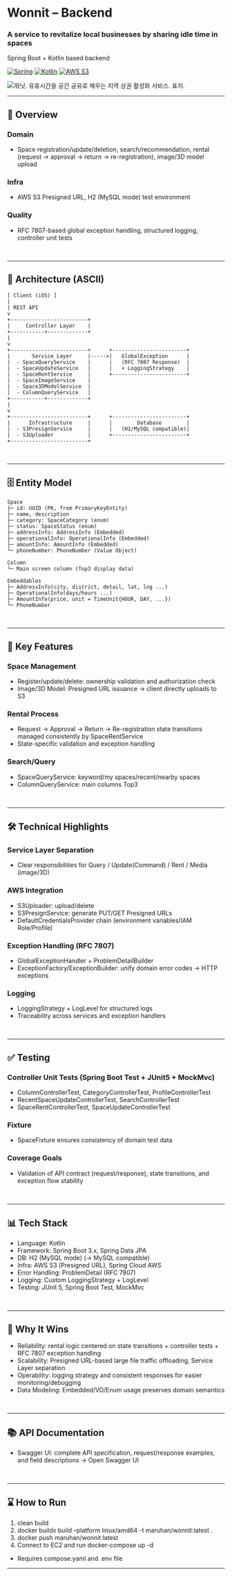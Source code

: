 # Wonnit – Backend

### A service to revitalize local businesses by sharing idle time in spaces

Spring Boot + Kotlin based backend


[![Spring](https://img.shields.io/badge/Spring-6DB33F?style=for-the-badge&logo=spring&logoColor=white)](https://spring.io/)
[![Kotlin](https://img.shields.io/badge/Kotlin-7F52FF?style=for-the-badge&logo=kotlin&logoColor=white)](https://kotlinlang.org/)
[![AWS S3](https://img.shields.io/badge/AWS%20S3-FF9900?style=for-the-badge&logo=amazonaws&logoColor=white)](https://aws.amazon.com/s3/)


![워닛. 유휴시간을 공간 공유로 채우는 지역 상권 활성화 서비스. 표지.](https://github.com/user-attachments/assets/ddd38ce7-71a6-407c-947f-6fa9508c4ac1)

---

## 🚀 Overview

### Domain
- Space registration/update/deletion, search/recommendation, rental (request → approval → return → re-registration), image/3D model upload

### Infra
- AWS S3 Presigned URL, H2 (MySQL mode) test environment

### Quality
- RFC 7807-based global exception handling, structured logging, controller unit tests

<br>

---

## 📐 Architecture (ASCII)

```
[ Client (iOS) ]
|
| REST API
v
+-------------------------+
|     Controller Layer    |
+-----------+-------------+
|
v
+-------------------------+      +------------------------+
|       Service Layer     |----->|   GlobalException      |
|  - SpaceQueryService    |      |   (RFC 7807 Response)  |
|  - SpaceUpdateService   |      |   + LoggingStrategy    |
|  - SpaceRentService     |      +------------------------+
|  - SpaceImageService    |
|  - Space3DModelService  |
|  - ColumnQueryService   |
+-----------+-------------+
|
v
+-------------------------+      +------------------------+
|      Infrastructure     |      |        Database        |
|  - S3PresignService     |      |   (H2/MySQL compatible)|
|  - S3Uploader           |      +------------------------+
+-------------------------+

```

<br>

---

## 🗄️ Entity Model

```
Space
├─ id: UUID (PK, from PrimaryKeyEntity)
├─ name, description
├─ category: SpaceCategory (enum)
├─ status: SpaceStatus (enum)
├─ addressInfo: AddressInfo (Embedded)
├─ operationalInfo: OperationalInfo (Embedded)
├─ amountInfo: AmountInfo (Embedded)
└─ phoneNumber: PhoneNumber (Value Object)

Column
└─ Main screen column (Top3 display data)

Embeddables
├─ AddressInfo(city, district, detail, lat, lng ...)
├─ OperationalInfo(days/hours ...)
├─ AmountInfo(price, unit = TimeUnit{HOUR, DAY, ...})
└─ PhoneNumber

```

<br>

---

## 🔑 Key Features

### Space Management
- Register/update/delete: ownership validation and authorization check 
- Image/3D Model: Presigned URL issuance → client directly uploads to S3

### Rental Process
- Request → Approval → Return → Re-registration state transitions managed consistently by SpaceRentService 
- State-specific validation and exception handling

### Search/Query
- SpaceQueryService: keyword/my spaces/recent/nearby spaces 
- ColumnQueryService: main columns Top3

<br>

---

## 🛠️ Technical Highlights

### Service Layer Separation
- Clear responsibilities for Query / Update(Command) / Rent / Media (image/3D)

### AWS Integration
- S3Uploader: upload/delete 
- S3PresignService: generate PUT/GET Presigned URLs 
- DefaultCredentialsProvider chain (environment variables/IAM Role/Profile)

### Exception Handling (RFC 7807)
- GlobalExceptionHandler + ProblemDetailBuilder 
- ExceptionFactory/ExceptionBuilder: unify domain error codes → HTTP exceptions

### Logging
- LoggingStrategy + LogLevel for structured logs 
- Traceability across services and exception handlers

<br>

---

## ✅ Testing

### Controller Unit Tests (Spring Boot Test + JUnit5 + MockMvc)
- ColumnControllerTest, CategoryControllerTest, ProfileControllerTest 
- RecentSpaceUpdateControllerTest, SearchControllerTest 
- SpaceRentControllerTest, SpaceUpdateControllerTest

### Fixture
- SpaceFixture ensures consistency of domain test data

### Coverage Goals
- Validation of API contract (request/response), state transitions, and exception flow stability

<br>

---

## 📊 Tech Stack
- Language: Kotlin 
- Framework: Spring Boot 3.x, Spring Data JPA 
- DB: H2 (MySQL mode) (→ MySQL compatible)
- Infra: AWS S3 (Presigned URL), Spring Cloud AWS 
- Error Handling: ProblemDetail (RFC 7807)
- Logging: Custom LoggingStrategy + LogLevel 
- Testing: JUnit 5, Spring Boot Test, MockMvc

<br>

---

## 🌟 Why It Wins
- Reliability: rental logic centered on state transitions + controller tests + RFC 7807 exception handling 
- Scalability: Presigned URL-based large file traffic offloading, Service Layer separation 
- Operability: logging strategy and consistent responses for easier monitoring/debugging 
- Data Modeling: Embedded/VO/Enum usage preserves domain semantics

<br>

---

## 📚 API Documentation
- Swagger UI: complete API specification, request/response examples, and field descriptions
→ Open Swagger UI

<br>

---

## ⌛️ How to Run
1.	clean build
2.	docker buildx build –platform linux/amd64 -t maruhan/wonnit:latest .
3.	docker push maruhan/wonnit:latest
4.	Connect to EC2 and run docker-compose up -d
-	Requires compose.yaml and .env file

---
